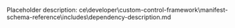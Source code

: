 Placeholder description: ce\developer\custom-control-framework\manifest-schema-reference\includes\dependency-description.md